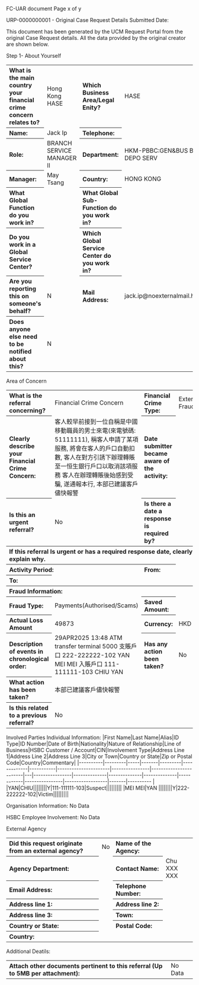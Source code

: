FC-UAR document
Page x of y

URP-0000000001 - Original Case Request Details
Submitted Date:

This document has been generated by the UCM Request Portal from the original Case Request details. All the data provided by the original creator are shown below.

Step 1- About Yourself
<table style='text-align:left'><tr><th>What is the main country your financial crime concern relates to?</th><td>Hong Kong HASE</td><th>Which Business Area/Legal Enity?</th><td>HASE</td></tr><tr><th>Name:</th><td>Jack Ip</td><th>Telephone:</th><td></td></tr><tr><th>Role:</th><td>BRANCH SERVICE MANAGER II</td><th>Department:</th><td>HKM-PBBC:GEN&BUS BKG-DEPO SERV</td></tr><tr><th>Manager:</th><td>May Tsang</td><th>Country:</th><td>HONG KONG</td></tr><tr><th>What Global Function do you work in?</th><td></td><th>What Global Sub-Function do you work in?</th><td></td></tr><tr><th>Do you work in a Global Service Center?</th><td></td><th>Which Global Service Center do you work in?</th><td></td></tr><tr><th>Are you reporting this on someone's behalf?</th><td>N</td><th>Mail Address:</th><td>jack.ip@noexternalmail.hsbc.com</td></tr><tr><th>Does anyone else need to be notified about this?</th><td>N</td></tr></table>

Area of Concern
<table style='text-align:left'><tr><th>What is the referral concerning?</th><td>Financial Crime Concern</td><th>Financial Crime Type:</th><td>External Fraud</td></tr><tr><th>Clearly describe your Financial Crime Concern:</th><td>客人較早前接到一位自稱是中國移動職員的男士來電(來電號碼: 51111111), 稱客人申請了某項服務, 將會在客人的戶口自動扣數, 客人在對方引誘下辦理轉賬至一恒生銀行戶口以取消該項服務 客人在辦理轉賬後始感到受騙, 遂通報本行, 本部已建議客戶儘快報警</td><th>Date submitter became aware of the activity:</th><td></td></tr><tr><th>Is this an urgent referral?</th><td>No</td><th>Is there a date a response is required by?</th><td></td></tr><tr><th colspan='4'>If this referral Is urgent or has a required response date, clearly explain why.</th></tr><tr><th colspan='2'>Activity Period:</th><th>From:</th><td></td></tr><tr><th>To:</th><td colspan='3'></td></tr><tr><th colspan='4'>Fraud Information:</th></tr><tr><th>Fraud Type:</th><td>Payments(Authorised/Scams)</td><th>Saved Amount:</th><td></td></tr><tr><th>Actual Loss Amount</th><td>49873</td><th>Currency:</th><td>HKD</td></tr><tr><th>Description of events in chronological order:</th><td>29APR2025 13:48 ATM transfer terminal 5000 支賬戶口 222-222222-102 YAN MEI MEI 入賬戶口 111-111111-103 CHIU YAN</td><th>Has any action been taken?</th><td>No</td></tr><tr><th>What action has been taken?</th><td colspan='3'>本部已建議客戶儘快報警</td></tr><tr><th>Is this related to a previous referral?</th><td colspan='3'>No</td></tr></table>

Involved Parties
Individual Information:
|First Name|Last Name|Alias|ID Type|ID Number|Date of Birth|Nationality|Nature of Relationship|Line of Business|HSBC Customer / Account|CIN|Involvement Type|Address Line 1|Address Line 2|Address Line 3|City or Town|Country or State|Zip or Postal Code|Country|Commentary|
|----------|---------|-----|-------|---------|-------------|-----------|----------------------|----------------|------------------------|---|----------------|--------------|--------------|--------------|------------|----------------|------------------|-------|---------- |
|YAN|CHIU||||||||Y|111-111111-103|Suspect|||||||||
|MEI MEI|YAN ||||||||Y|222-222222-102|Victim|||||||||

Organisation Information:
No Data

HSBC Employee Involvement:
No Data

External Agency
<table style='text-align:left'><tr><th>Did this request originate from an external agency?</th><td>No</td><th>Name of the Agency:</th><td></td></tr><tr><th>Agency Department:</th><td></td><th>Contact Name:</th><td>Chu XXX XXX</td></tr><tr><th>Email Address:</th><td></td><th>Telephone Number:</th><td></td></tr><tr><th>Address line 1:</th><td></td><th>Address line 2:</th><td></td></tr><tr><th>Address line 3:</th><td></td><th>Town:</th><td></td></tr><tr><th>Country or State:</th><td></td><th>Postal Code:</th><td></td></tr><tr><th>Country:</th><td colspan='3'></td></tr></table>

Additional Deatils:
<table style='text-align:left'><tr><th>Attach other documents pertinent to this referral (Up to 5MB per attachment):</th><td colspan='3'>No Data</td></tr></table>